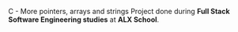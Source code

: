 C - More pointers, arrays and strings
Project done during **Full Stack Software Engineering studies** at **ALX School**.


